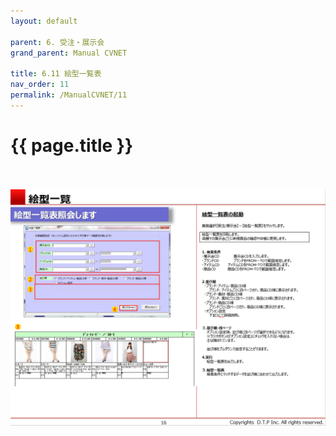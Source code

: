 ```yaml
---
layout: default

parent: 6. 受注・展示会
grand_parent: Manual CVNET

title: 6.11 絵型一覧表
nav_order: 11
permalink: /ManualCVNET/11
---
```


# {{ page.title }} <br/><br/>

<a href="/img/Jyucyutenjikai/J17.PNG" target="_blank">
<img src="/img/Jyucyutenjikai/J17.PNG" alt="login image"></a>
